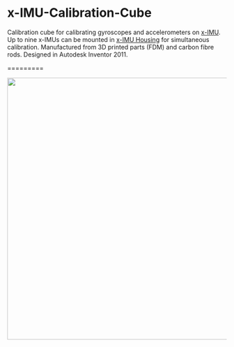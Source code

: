 x-IMU-Calibration-Cube
======================

Calibration cube for calibrating gyroscopes and accelerometers on [x-IMU](http://www.x-io.co.uk/x-imu/).  Up to nine x-IMUs can be mounted in [x-IMU Housing](http://www.x-io.co.uk/x-imu-housing/) for simultaneous calibration.  Manufactured from 3D printed parts (FDM) and carbon fibre rods.  Designed in Autodesk Inventor 2011.

=========

<img src="https://raw.github.com/xioTechnologies/x-IMU-Calibration-Cube/master/x-IMU%20Calibration%20Cube.jpg" style="width: 600px;"/>
